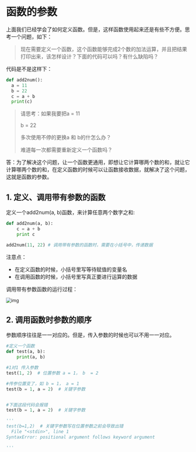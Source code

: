 # 函数的参数



上面我们已经学会了如何定义函数。但是，这样函数使用起来还是有些不方便。思考一个问题，如下：

> 现在需要定义一个函数，这个函数能够完成2个数的加法运算，并且把结果打印出来，该怎样设计？下面的代码可以吗？有什么缺陷吗？

代码是不是这样下：

~~~python
def add2num():
  a = 11
  b = 22
  c = a + b
  print(c)
~~~

> 请思考：如果我要把a = 11
>
> b = 22
>
> 多次使用不停的更换a 和 b的什怎么办？
>
> 难道每一次都需要重新定义一个函数吗？

答：为了解决这个问题，让一个函数更通用，即想让它计算哪两个数的和，就让它计算哪两个数的和，在定义函数的时候可以让函数接收数据，就解决了这个问题，这就是函数的参数。



## 1. 定义、调用带有参数的函数

定义一个add2num(a, b)函数，来计算任意两个数字之和:

~~~python
def add2num(a, b):
    c = a + b
    print c

add2num(11, 22) # 调用带有参数的函数时，需要在小括号中，传递数据
~~~

注意点：

- 在定义函数的时候，小括号里写等待赋值的变量名
- 在调用函数的时候，小括号里写真正要进行运算的数据

调用带有参数函数的运行过程：

<img src="../images/param.gif" alt="img" style="zoom:87%;" />



## 2. 调用函数时参数的顺序



参数顺序往往是一一对应的。但是，传入参数的时候也可以不用一一对应。

~~~python
#定义一个函数
def test(a, b):
    print(a, b)

#1对1 传入参数    
test(1, 2)  # 位置参数 a = 1， b  = 2

#传参位置变了，如 b = 1， a = 1
test(b = 1, a = 2)  # 关键字参数


#下面这段代码会报错
test(b = 1, a = 2)  # 关键字参数

'''
test(b=1,2)  # 关键字参数写在位置参数之前会导致出错
  File "<stdin>", line 1
SyntaxError: positional argument follows keyword argument

'''
~~~


